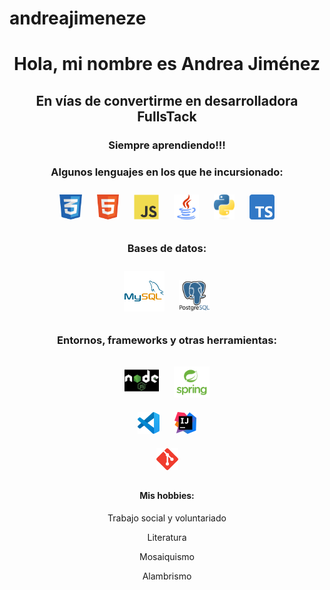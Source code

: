 ﻿# andreajimeneze

<h1 align="center">Hola, mi nombre es Andrea Jiménez</h1>
<h2 align="center">En vías de convertirme en desarrolladora FullsTack</h2>
<h3 align="center">Siempre aprendiendo!!!</h3>
<h3 align="center">Algunos lenguajes en los que he incursionado: </h3>

<div align="center">

<img src="assets/l-css.png" alt="CSS" height="40px" style="margin: 10px;"/>
<img src="assets/l-html.png" alt="HTML" height="40px" style="margin: 10px;"/>
<img src="assets/l-javascript.svg" alt="JS" height="40px" style="margin: 10px;"/>
<img src="assets/java.png" alt="TS" height="40px" style="margin: 10px;"/>
<img src="assets/python.png" alt="TS" height="40px" style="margin: 10px;"/>
<img src="assets/l-typescript.svg" alt="TS" height="40px" style="margin: 10px;"/>



<h3 align="center">Bases de datos: </h3>
<img src="assets/t-mysql.svg" alt="TS" height="65px" style="margin: 10px;"/>
<img src="assets/postgresql.png" alt="TS" height="50px" style="margin: 10px;"/>

<h3 align="center">Entornos, frameworks y otras herramientas: </h3>
<img src="assets/t-node.png" alt="TS" height="55px" style="margin: 10px;"/>
<img src="assets/springboot.png" alt="TS" height="50px" style="margin: 10px;"/>
</br>

<img src="assets/t-vs-code.png" alt="TS" height="35px" style="margin: 10px;"/>
<img src="assets/intellij.svg" alt="TS" height="35px" style="margin: 10px;"/>
</br>
<img src="assets/t-git.svg" alt="TS" height="35px" style="margin: 10px;"/>




<h4>Mis hobbies:</h4>
<p>Trabajo social y voluntariado</p>
<p>Literatura</p>
<p>Mosaiquismo</p>
<p>Alambrismo</p>

</div>


